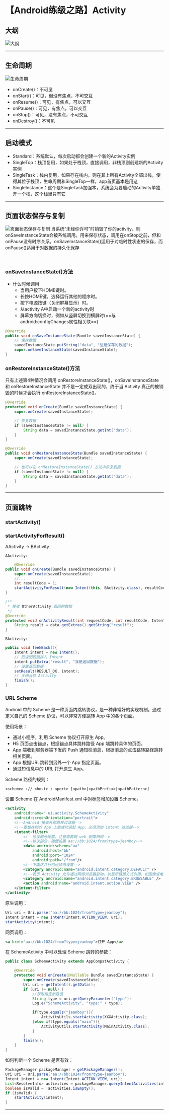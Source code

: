 


# 【Android练级之路】Activity



## 大纲
![大纲](https://github.com/meetleong/AndroidBookshelf/blob/master/resources/Activity.png#pic_center)

---

##   生命周期
![生命周期](https://img-blog.csdnimg.cn/img_convert/d8d5a0b496b7999aaae45cb33f45facc.png#pic_center)
+ onCreate()：不可见
+ onStart()：可见，但没有焦点，不可交互
+ onResume()：可见，有焦点，可以交互
+ onPause()：可见，有焦点，可以交互
+ onStop()：可见，没有焦点，不可交互
+ onDestroy()：不可见

---
## 启动模式
+ Standard：系统默认，每次启动都会创建一个新的Activity实例
+ SingleTop：栈顶复用，如果处于栈顶，直接调用，非栈顶则创建新的Activity实例
+ SingleTask：栈内复用，如果存在栈内，则在其上所有Activity全部出栈，使得其位于栈顶，生命周期和SingleTop一样，app首页基本是用这
+ SingleInstance：这个是SingleTask加强本，系统会为要启动的Activity单独开一个栈，这个栈里只有它

---
## 页面状态保存与复制
![页面状态保存与复制](https://img-blog.csdnimg.cn/img_convert/63609b720c04ef1a754997b70ada8d64.png#pic_center)
当系统“未经你许可”时销毁了你的activity，则onSaveInstanceState会被系统调用。用来保存状态，调用在onStop之前，但和onPause没有时序关系。onSaveInstanceState()适用于对临时性状态的保存，而onPause()适用于对数据的持久化保存

<br>

### onSaveInstanceState()方法
+ 什么时候调用
	+ 	 当用户按下HOME键时。
    + 长按HOME键，选择运行其他的程序时。
    + 按下电源按键（关闭屏幕显示）时。
    + 从activity A中启动一个新的activity时
    + 屏幕方向切换时，例如从竖屏切换到横屏时(==与android:configChanges属性相关联==)

```java
@Override
public void onSaveInstanceState(Bundle savedInstanceState) {
    // 保存数据
    savedInstanceState.putString("data", "这是保存的数据");
    super.onSaveInstanceState(savedInstanceState);
}
```
### onRestoreInstanceState()方法
只有上述第4种情况会调用 onRestoreInstanceState()，onSaveInstanceState 和 onRestoreInstanceState 并不是一定成双出现的，终于当 Activity 真正的被销毁的时候才会执行 onRestoreInstanceState()。
```java
@Override
protected void onCreate(Bundle savedInstanceState) {
    super.onCreate(savedInstanceState);

    // 恢复数据
    if (savedInstanceState != null) {
        String data = savedInstanceState.getInt("data");
    }
}

@Override
public void onRestoreInstanceState(Bundle savedInstanceState) {
    super.onCreate(savedInstanceState);

    // 也可以在 onRestoreInstanceState() 方法中恢复数据
    if (savedInstanceState != null) {
        String data = savedInstanceState.getInt("data");
    }
}
```

---
## 页面跳转
### startActivity()
### startActivityForResult()

 AActivity → BActivity

	AActivity:

```java
	@Override
public void onCreate(Bundle savedInstanceState) {
    super.onCreate(savedInstanceState);
    //...
    int resultCode = 1;
    startActivityForResult(new Intent(this, BActivity.class), resultCode);
}

/**
 * 接收 OtherActivity 返回的数据
 */
@Override
protected void onActivityResult(int requestCode, int resultCode, Intent data) {
    String result = data.getExtras().getString("result");
}
```

	BActivity:
```java
public void feekBack(){
    Intent intent = new Intent();
    // 把返回数据存入 Intent
    intent.putExtra("result", "我是返回数据");
    // 设置返回数据
    setResult(RESULT_OK, intent);
    // 关闭当前 Activity
    finish();
}
```

### URL Scheme
Android 中的 Scheme 是一种页面内跳转协议，是一种非常好的实现机制。通过定义自己的 Scheme 协议，可以非常方便跳转 App 中的各个页面。

使用场景：
+ 通过小程序，利用 Scheme 协议打开原生 App。
+ H5 页面点击锚点，根据锚点具体跳转路径 App 端跳转具体的页面。
+ App 端收到服务器端下发的 Push 通知栏消息，根据消息的点击跳转路径跳转相关页面。
+ App 根据URL跳转到另外一个 App 指定页面。
+ 通过短信息中的 URL 打开原生 App。

Scheme 路径的规则：

	<scheme> :// <host> : <port> [<path>|<pathPrefix>|<pathPattern>]

设置 Scheme
在 AndroidManifest.xml 中对标签增加设置 Scheme。


```xml
<activity
    android:name=".ui.activity.SchemeActivity"
    android:screenOrientation="portrait">
    <!--Android 接收外部跳转过滤器-->
    <!--要想在别的 App 上能成功调起 App，必须添加 intent 过滤器-->
    <intent-filter>
        <!--协议部分配置，注意需要跟 web 配置相同-->
        <!--协议部分，随便设置 aa://bb:1024/from?type=jeanboy-->
        <data android:scheme="aa"
            android:host="bb"
            android:port="1024"
            android:path="/from"/>
        <!--下面这几行也必须得设置-->
        <category android:name="android.intent.category.DEFAULT" />
        <!--表示 Activity 允许通过网络浏览器启动，以显示链接方式引用，如图像或电子邮件-->
        <category android:name="android.intent.category.BROWSABLE" />
        <action android:name="android.intent.action.VIEW" />
    </intent-filter>
</activity>
```
原生调用：
```java
Uri uri = Uri.parse("aa://bb:1024/from?type=jeanboy");
Intent intent = new Intent(Intent.ACTION_VIEW, uri);
startActivity(intent);
```
网页调用：
```xml
<a href="aa://bb:1024/from?type=jeanboy">打开 App</a>
```
在 SchemeActivity 中可以处理 Scheme 跳转的参数：
```java
public class SchemeActivity extends AppCompatActivity {

    @Override
    protected void onCreate(@Nullable Bundle savedInstanceState) {
        super.onCreate(savedInstanceState);
        Uri uri = getIntent().getData();
        if (uri != null) {
            //获取指定参数值
            String type = uri.getQueryParameter("type");
            Log.e("SchemeActivity", "type:" + type);

            if(type.equals("jeanboy")){
                ActivityUtils.startActivity(XXXActivity.class);
            }else if(type.equals("main")){
                ActivityUtils.startActivity(MainActivity.class);
            }
        }
        finish();
    }
}
```
如何判断一个 Scheme 是否有效：
```java
PackageManager packageManager = getPackageManager();
Uri uri = Uri.parse("aa://bb:1024/from?type=jeanboy");
Intent intent = new Intent(Intent.ACTION_VIEW, uri);
List<ResolveInfo> activities = packageManager.queryIntentActivities(intent, 0);
boolean isValid = !activities.isEmpty();
if (isValid) {
    startActivity(intent);
}
```



---

